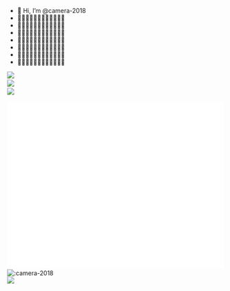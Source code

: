 - 👋 Hi, I’m @camera-2018
- 👀👀👀👀👀👀👀👀👀👀👀👀
- 👀👀👀👀👀👀👀👀👀👀👀👀
- 👀👀👀👀👀👀👀👀👀👀👀👀
- 👀👀👀👀👀👀👀👀👀👀👀👀
- 👀👀👀👀👀👀👀👀👀👀👀👀
- 👀👀👀👀👀👀👀👀👀👀👀👀
- 👀👀👀👀👀👀👀👀👀👀👀👀
<div> <img height="137px" src="https://github-readme-stats.vercel.app/api?username=camera-2018&hide_title=true&hide_border=true&show_icons=trueline_height=21&text_color=000&icon_color=000&theme=graywhite" /> </div>
<div> <img src="https://github-readme-stats.vercel.app/api/top-langs/?username=camera-2018&hide_title=true&hide_border=true&layout=compact&langs_count=6&text_color=000&icon_color=fff&theme=graywhite" /> </div>
<div> <img src="https://github-readme-streak-stats.herokuapp.com/?user=camera-2018" /> </div>

![Metrics](/github-metrics.svg)
<br/>
![:camera-2018](https://count.getloli.com/get/@:camera-2018)
<br/>
![](https://genshin-card.getloli.com/rand/74565109.png)

<br/>
